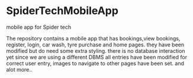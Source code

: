 # SpiderTechMobileApp
mobile app for Spider tech

The repository contains  a mobile app that has bookings,view bookings, register, login, car wash, tyre purchase and home pages. they have been modified but do need some extra styling. there is no database interaction yet since we are using a different DBMS
all entries have been modified for correct user entry, images to navigate to other pages have been set.
and alot more..
